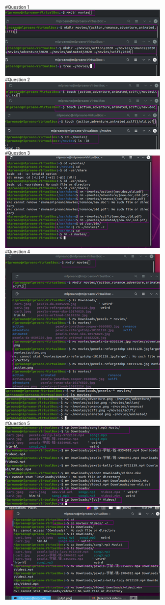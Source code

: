 #Question 1
![question1](.../../q1.png)
#Question 2
![question2](.../../q2.png)
#Question 3
![question3](.../../q3.png)
#Question 4
![question4](.../../q4p1.png)
![question4](.../../q4pt2.png)
![question4](.../../q4pt3.png)
#Question 5
![question5](.../../q5pt1.png)
![question5](.../../q5pt2.png)